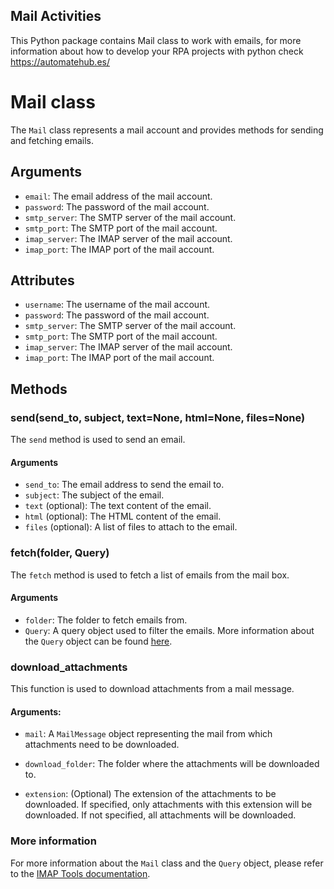 ## Mail Activities
This Python package contains Mail class to work with emails,
for more information about how to develop your RPA projects with python check https://automatehub.es/

# Mail class

The `Mail` class represents a mail account and provides methods for sending and fetching emails.

## Arguments

- `email`: The email address of the mail account.
- `password`: The password of the mail account.
- `smtp_server`: The SMTP server of the mail account.
- `smtp_port`: The SMTP port of the mail account.
- `imap_server`: The IMAP server of the mail account.
- `imap_port`: The IMAP port of the mail account.

## Attributes

- `username`: The username of the mail account.
- `password`: The password of the mail account.
- `smtp_server`: The SMTP server of the mail account.
- `smtp_port`: The SMTP port of the mail account.
- `imap_server`: The IMAP server of the mail account.
- `imap_port`: The IMAP port of the mail account.

## Methods

### send(send_to, subject, text=None, html=None, files=None)

The `send` method is used to send an email.

#### Arguments

- `send_to`: The email address to send the email to.
- `subject`: The subject of the email.
- `text` (optional): The text content of the email.
- `html` (optional): The HTML content of the email.
- `files` (optional): A list of files to attach to the email.

### fetch(folder, Query)

The `fetch` method is used to fetch a list of emails from the mail box.

#### Arguments

- `folder`: The folder to fetch emails from.
- `Query`: A query object used to filter the emails. More information about the `Query` object can be found [here](https://pypi.org/project/imap-tools/0.16.1/#id2).

### download_attachments

This function is used to download attachments from a mail message.

#### Arguments:

- `mail`: A `MailMessage` object representing the mail from which attachments need to be downloaded.

- `download_folder`: The folder where the attachments will be downloaded to.

- `extension`: (Optional) The extension of the attachments to be downloaded. If specified, only attachments with this extension will be downloaded. If not specified, all attachments will be downloaded.

### More information

For more information about the `Mail` class and the `Query` object, please refer to the [IMAP Tools documentation](https://pypi.org/project/imap-tools/0.16.1/#id2).

